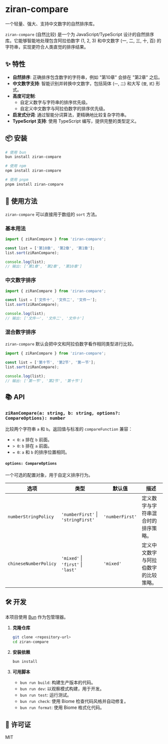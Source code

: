 # ziran-compare

一个轻量、强大、支持中文数字的自然排序库。

`ziran-compare` (自然比较) 是一个为 JavaScript/TypeScript 设计的自然排序库。它能够智能地处理包含阿拉伯数字 (1, 2, 3) 和中文数字 (一, 二, 三, 十, 百) 的字符串，实现更符合人类直觉的排序结果。

## ✨ 特性

- **自然排序**: 正确排序包含数字的字符串，例如 "第10章" 会排在 "第2章" 之后。
- **中文数字支持**: 智能识别并转换中文数字，包括简体 (`一`, `二`) 和大写 (`壹`, `贰`) 形式。
- **高度可定制**:
  - 自定义数字与字符串的排序优先级。
  - 自定义中文数字与阿拉伯数字的排序优先级。
- **启发式分词**: 通过智能分词算法，更精确地比较复杂字符串。
- **TypeScript 支持**: 使用 TypeScript 编写，提供完整的类型定义。

## 📦 安装

```bash
# 使用 bun
bun install ziran-compare

# 使用 npm
npm install ziran-compare

# 使用 pnpm
pnpm install ziran-compare
```

## 🚀 使用方法

`ziran-compare` 可以直接用于数组的 `sort` 方法。

### 基本用法

```typescript
import { ziRanCompare } from 'ziran-compare';

const list = ['第10章', '第2章', '第1章'];
list.sort(ziRanCompare);

console.log(list);
// 输出: ['第1章', '第2章', '第10章']
```

### 中文数字排序

```typescript
import { ziRanCompare } from 'ziran-compare';

const list = ['文件十', '文件二', '文件一'];
list.sort(ziRanCompare);

console.log(list);
// 输出: ['文件一', '文件二', '文件十']
```

### 混合数字排序

`ziran-compare` 默认会把中文和阿拉伯数字看作相同类型进行比较。

```typescript
import { ziRanCompare } from 'ziran-compare';

const list = ['第十节', '第2节', '第一节'];
list.sort(ziRanCompare);

console.log(list);
// 输出: ['第一节', '第2节', '第十节']
```

## 📚 API

### `ziRanCompare(a: string, b: string, options?: CompareOptions): number`

比较两个字符串 `a` 和 `b`。返回值与标准的 `compareFunction` 兼容：

- `< 0`: `a` 排在 `b` 前面。
- `> 0`: `b` 排在 `a` 前面。
- `= 0`: `a` 和 `b` 的排序位置相同。

#### `options: CompareOptions`

一个可选的配置对象，用于自定义排序行为。

| 选项 | 类型 | 默认值 | 描述 |
| --- | --- | --- | --- |
| `numberStringPolicy` | `'numberFirst'` \| `'stringFirst'` | `'numberFirst'` | 定义数字与字符串混合时的排序策略。 |
| `chineseNumberPolicy` | `'mixed'` \| `'first'` \| `'last'` | `'mixed'` | 定义中文数字与阿拉伯数字的比较策略。 |

## 🛠️ 开发

本项目使用 [Bun](https://bun.sh/) 作为包管理器。

1. **克隆仓库**

   ```bash
   git clone <repository-url>
   cd ziran-compare
   ```

2. **安装依赖**

   ```bash
   bun install
   ```

3. **可用脚本**

   - `bun run build`: 构建生产版本的代码。
   - `bun run dev`: 以观察模式构建，用于开发。
   - `bun run test`: 运行测试。
   - `bun run check`: 使用 Biome 检查代码风格并自动修复。
   - `bun run format`: 使用 Biome 格式化代码。

## 📄 许可证

MIT
